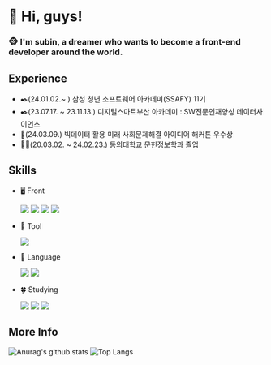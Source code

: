 # 👋 Hi, guys! 
### 🐵 I'm subin, a dreamer who wants to become a front-end developer around the world.

## Experience
- ✒️(24.01.02.~ ) 삼성 청년 소프트웨어 아카데미(SSAFY) 11기   
- ✒️(23.07.17. ~ 23.11.13.) 디지털스마트부산 아카데미 : SW전문인재양성 데이터사이언스
- 🔔(24.03.09.) 빅데이터 활용 미래 사회문제해결 아이디어 해커톤 우수상
- 👩‍🎓(20.03.02. ~ 24.02.23.) 동의대학교 문헌정보학과 졸업

## Skills
- 🖥️ Front
  <div>
    <img src="https://img.shields.io/badge/react-61DAFB?style=flat&logo=react&logoColor=white"/>
    <img src="https://img.shields.io/badge/vuejs-4FC08D?style=flat&logo=vuedotjs&logoColor=white"/>
    <img src="https://img.shields.io/badge/HTML5-E34F26?style=flat&logo=html5&logoColor=white"/>
    <img src="https://img.shields.io/badge/CSS3-1572B6?style=flat&logo=css3&logoColor=white"/>
  </div>

- 🤖 Tool
  <div>
    <img src="https://img.shields.io/badge/git-F05032?style=flat&logo=git&logoColor=white"/>
  </div>
  
- 🎨 Language
  <div>
    <img src="https://img.shields.io/badge/python-3776AB?style=flat&logo=python&logoColor=white"/>
    <img src="https://img.shields.io/badge/javascript-F7DF1E?style=flat&logo=javascript&logoColor=white"/>
  </div>

- 🍀 Studying
  <div>
    <img src="https://img.shields.io/badge/react-61DAFB?style=flat&logo=react&logoColor=white"/>
    <img src="https://img.shields.io/badge/react native-61DAFB?style=flat&logo=react&logoColor=white"/>
    <img src="https://img.shields.io/badge/typescript-3178C6?style=flat&logo=typescript&logoColor=white"/>
  </div>

## More Info
![Anurag's github stats](https://github-readme-stats.vercel.app/api?username=Subiniiie&show_icons=true&theme=gruvbox)
![Top Langs](https://github-readme-stats.vercel.app/api/top-langs/?username=Subiniiie&layout=compact&theme=gruvbox)

